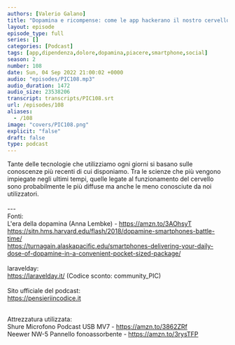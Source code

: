 ```yaml
---
authors: [Valerio Galano]
title: "Dopamina e ricompense: come le app hackerano il nostro cervello"
layout: episode
episode_type: full
series: []
categories: [Podcast]
tags: [app,dipendenza,dolore,dopamina,piacere,smartphone,social]
season: 2
number: 108
date: Sun, 04 Sep 2022 21:00:02 +0000
audio: "episodes/PIC108.mp3"
audio_duration: 1472
audio_size: 23538206
transcript: transcripts/PIC108.srt
url: /episodes/108
aliases: 
  - /108
image: "covers/PIC108.png"
explicit: "false"
draft: false
type: podcast
---
```

Tante delle tecnologie che utilizziamo ogni giorni si basano sulle conoscenze più recenti di cui disponiamo. Tra le scienze che più vengono impiegate negli ultimi tempi, quelle legate al funzionamento del cervello sono probabilmente le più diffuse ma anche le meno conosciute da noi utilizzatori.<br />
<br />
---<br />
Fonti: <br />
L'era della dopamina (Anna Lembke) - <a href="https://amzn.to/3AOhsyT" rel="noopener">https://amzn.to/3AOhsyT</a> <br />
<a href="https://sitn.hms.harvard.edu/flash/2018/dopamine-smartphones-battle-time/" rel="noopener">https://sitn.hms.harvard.edu/flash/2018/dopamine-smartphones-battle-time/</a> <br />
<a href="https://turnagain.alaskapacific.edu/smartphones-delivering-your-daily-dose-of-dopamine-in-a-convenient-pocket-sized-package/" rel="noopener">https://turnagain.alaskapacific.edu/smartphones-delivering-your-daily-dose-of-dopamine-in-a-convenient-pocket-sized-package/</a> <br />
<br />
laravelday: <br />
<a href="https://laravelday.it/" rel="noopener">https://laravelday.it/</a> (Codice sconto: community_PIC) <br />
<br />
Sito ufficiale del podcast: <br />
<a href="https://pensieriincodice.it" rel="noopener">https://pensieriincodice.it</a> <br />
<br />




Attrezzatura utilizzata: <br />
Shure Microfono Podcast USB MV7 - <a href="https://amzn.to/3862ZRf" rel="noopener">https://amzn.to/3862ZRf</a> <br />
Neewer NW-5 Pannello fonoassorbente - <a href="https://amzn.to/3rysTFP" rel="noopener">https://amzn.to/3rysTFP</a> <br />
<br />






